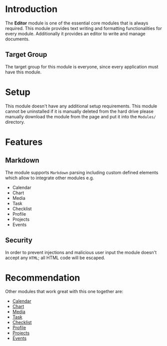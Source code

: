 # Introduction

The **Editor** module is one of the essential core modules that is always required. This module provides text writing and formatting functionalities for every module. Additionally it provides an editor to write and manage documents.

## Target Group

The target group for this module is everyone, since every application must have this module.

# Setup

This module doesn't have any additional setup requirements. This module cannot be uninstalled if it is manually deleted from the hard drive please manually download the module from the page and put it into the `Modules/` directory.

# Features

## Markdown

The module supports `Markdown` parsing including custom defined elements which allow to integrate other modules e.g.

* Calendar
* Chart
* Media
* Task
* Checklist
* Profile
* Projects
* Events

## Security

In order to prevent injections and malicious user input the module doesn't accept any `HTML`; all HTML code will be escaped.

# Recommendation

Other modules that work great with this one together are:

* [Calendar](Calendar)
* [Chart](Chart)
* [Media](Media)
* [Task](Task)
* [Checklist](Checklist)
* [Profile](Profile)
* [Projects](Projects)
* [Events](Events)
